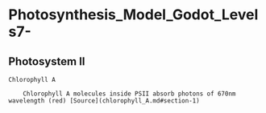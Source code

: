 # Photosynthesis_Model_Godot_Levels7-

## Photosystem II

    Chlorophyll A

        Chlorophyll A molecules inside PSII absorb photons of 670nm wavelength (red) [Source](chlorophyll_A.md#section-1)

         
